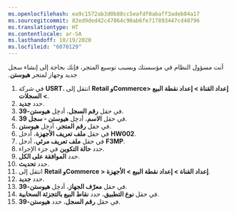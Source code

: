```yaml
---
ms.openlocfilehash: ea9c1572ab3d0b88cc5eafdf0abaff3adeb04a17
ms.sourcegitcommit: 82ed9ded42c47064c90ab6fe717893447cd48796
ms.translationtype: HT
ms.contentlocale: ar-SA
ms.lasthandoff: 10/19/2020
ms.locfileid: "6070129"
---
```

أنت مسؤول النظام في مؤسستك وبسبب توسيع المتجر، فإنك بحاجة إلى إنشاء سجل جديد وجهاز لمتجر **هيوستن‬‏‫**. 

1. في شركة **USRT**، انتقل إلى **Retail وCommerce> إعداد القناة > إعداد نقطة البيع > السجلات**.
2. حدد **جديد‏‎**.
3. في حقل **رقم السجل**، أدخِل **هيوستن-39**.
4. في حقل **الاسم**، أدخِل **هيوستن - سجل 39**.
5. في حقل **رقم المتجر**، أدخِل **هيوستن**.
6. في حقل **ملف تعريف الأجهزة**، أدخل **HW002**.
7. في حقل **ملف تعريف مرئي**، أدخل **F3MP**.
8. حدد **حالة التكوين** في جزء الإجراء.
9. حدد **‏‫الموافقة على الكل‬**.
10. حدد **تحديث**.
11. انتقل إلى **Retail وCommerce > إعداد القناة > إعداد نقطة البيع > الأجهزة**.
12. حدد **جديد‏‎**.
13. في حقل **معرّف الجهاز**، أدخِل **هيوستن-39**.
14. في حقل **نوع التطبيق**، حدد **نقاط البيع بالتجزئة السحابية**.
15. في حقل **رقم السجل**، حدد **هيوستن-39**.

